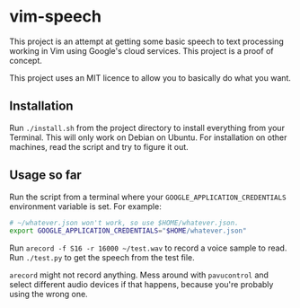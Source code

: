 # vim-speech

This project is an attempt at getting some basic speech to text processing
working in Vim using Google's cloud services. This project is a proof of
concept.

This project uses an MIT licence to allow you to basically do what you want.

## Installation

Run `./install.sh` from the project directory to install everything from your
Terminal.  This will only work on Debian on Ubuntu. For installation on other
machines, read the script and try to figure it out.

## Usage so far

Run the script from a terminal where your `GOOGLE_APPLICATION_CREDENTIALS`
environment variable is set. For example:

```bash
# ~/whatever.json won't work, so use $HOME/whatever.json.
export GOOGLE_APPLICATION_CREDENTIALS="$HOME/whatever.json"
```

Run `arecord -f S16 -r 16000 ~/test.wav` to record a voice sample to read.
Run `./test.py` to get the speech from the test file.

`arecord` might not record anything. Mess around with `pavucontrol` and select
different audio devices if that happens, because you're probably using the wrong
one.
